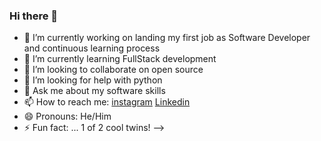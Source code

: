 ### Hi there 👋


- 🔭 I’m currently working on landing my first job as Software Developer and continuous learning process 
- 🌱 I’m currently learning FullStack development 
- 👯 I’m looking to collaborate on open source
- 🤔 I’m looking for help with python
- 💬 Ask me about my software skills
- 📫 How to reach me: [instagram](https://www.instagram.com/iamwaleedali/) [Linkedin](https://www.linkedin.com/in/waleed-ali99/)
- 😄 Pronouns: He/Him
- ⚡ Fun fact: ... 1 of 2 cool twins!
-->
